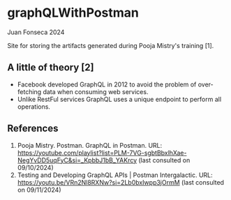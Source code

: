 # graphQLWithPostman

Juan Fonseca 2024

Site for storing the artifacts generated during Pooja Mistry's training [1].

## A little of theory [2]
* Facebook developed GraphQL in 2012 to avoid the problem of over-fetching data when consuming web services.
* Unlike RestFul services GraphQL uses a unique endpoint to perform all operations.

## References
1. Pooja Mistry. Postman. GraphQL in Postman. URL: https://youtube.com/playlist?list=PLM-7VG-sgbtBbxlhXae-NegYvDD5uqFyC&si=_KpbbJ1bB_YAKrcy (last consulted on 09/10/2024)
2. Testing and Developing GraphQL APIs | Postman Intergalactic. URL: https://youtu.be/VRn2Nl8RXNw?si=2Lb0bxIwpp3jOrmM (last consulted on 09/11/2024)
